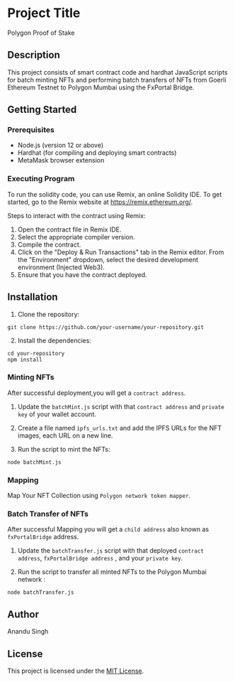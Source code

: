 # Project Title

Polygon Proof of Stake

## Description

This project consists of smart contract code and hardhat JavaScript scripts for batch minting NFTs and performing batch transfers of NFTs from Goerli Ethereum Testnet to Polygon Mumbai using the FxPortal Bridge.

## Getting Started

### Prerequisites

- Node.js (version 12 or above)
- Hardhat (for compiling and deploying smart contracts)
- MetaMask browser extension

### Executing Program
To run the solidity code, you can use Remix, an online Solidity IDE. To get started, go to the Remix website at https://remix.ethereum.org/.

Steps to interact with the contract using Remix:

1. Open the contract file in Remix IDE.
2. Select the appropriate compiler version.
3. Compile the contract.
4. Click on the "Deploy & Run Transactions" tab in the Remix editor. From the "Environment" dropdown, select the desired development environment (Injected Web3).
5. Ensure that you have the contract deployed.

## Installation
1. Clone the repository:

```
git clone https://github.com/your-username/your-repository.git
```

2. Install the dependencies:

```
cd your-repository
npm install
```

### Minting NFTs

After successful deployment,you will get a `contract address`.

1. Update the `batchMint.js` script with that `contract address` and `private key` of your wallet account.

2. Create a file named `ipfs_urls.txt` and add the IPFS URLs for the NFT images, each URL on a new line.

3. Run the script to mint the NFTs:

```
node batchMint.js
```

### Mapping 

Map Your NFT Collection using `Polygon network token mapper`. 

### Batch Transfer of NFTs

After successful Mapping you will get a `child address` also known as `fxPortalBridge` address.

1. Update the `batchTransfer.js` script with that deployed `contract address`, `fxPortalBridge address` , and your `private key`.

2. Run the script to transfer all minted NFTs to the  Polygon Mumbai network :

```
node batchTransfer.js
```


## Author 

Anandu Singh

## License

This project is licensed under the [MIT License](https://opensource.org/licenses/MIT).

